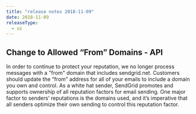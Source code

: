 ```yaml
---
title: "release notes 2018-11-09"
date: 2018-11-09
releaseType:
  - ui
---
```


## Change to Allowed “From” Domains - API

In order to continue to protect your reputation, we no longer process messages with a "from" domain that includes sendgrid.net. Customers should update the “from” address for all of your emails to include a domain you own and control. As a white hat sender, SendGrid promotes and supports ownership of all reputation factors for email sending. One major factor to senders’ reputations is the domains used, and it’s imperative that all senders optimize their own sending to control this reputation factor.
